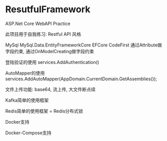 # ResutfulFramework

ASP.Net Core WebAPI Practice

此项目用于自我练习:
Restful API 风格

MySql     MySql.Data.EntityFrameworkCore
EFCore CodeFirst 通过Attribute做字段约束, 通过OnModelCreating做字段约束
            
登陆验证的使用 
services.AddAuthentication()

AutoMapper的使用
services.AddAutoMapper(AppDomain.CurrentDomain.GetAssemblies());

文件上传功能: base64, 流上传, 大文件断点续

Kafka简单的使用框架

Redis简单的使用框架 = Redis分布式锁

Docker支持

Docker-Compose支持


